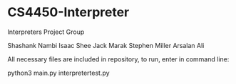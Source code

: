 # CS4450-Interpreter
Interpreters Project Group

Shashank Nambi
Isaac Shee
Jack Marak
Stephen Miller
Arsalan Ali

All necessary files are included in repository, to run, enter in command line:

python3 main.py interpretertest.py
